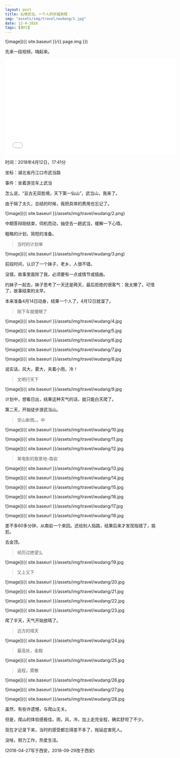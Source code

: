 ```yaml
---
layout: post
title: 仙境武当，一个人的祈福旅程
img: "assets/img/travel/wudang/1.jpg"
date: 12-4-2018
tags: [旅行]
---
```


![image]({{ site.baseurl }}/{{ page.img }})

先来一段视频，嗨起来。

<iframe width="560" height="315" src=\"{{ site.baseurl }}/assets/img/travel/wudang/1.mp4\" frameborder="0" allowfullscreen></iframe>

时间：2018年4月12日，17:41分

坐标：湖北省丹江口市武当路

事件：坐着游览车上武当

怎么说，“亘古无双胜境，天下第一仙山”，武当山，我来了。

由于隔了太久，总结的时候，我把具体的费用也忘记了。

![image]({{ site.baseurl }}/assets/img/travel/wudang/2.png)

中期答辩刚结束，伺机而动，抽空去一趟武当，缓解一下心情。

粗略的计划，简短的准备。

> 当时的计划单

![image]({{ site.baseurl }}/assets/img/travel/wudang/3.png)

前段时间，认识了一个妹子，老乡，人很不错。

没错，故事里面除了我，必须要有一点或情节或插曲。

约妹子一起去，妹子思考了一天还是两天，最后拒绝的很客气：我太懒了。可惜了，故事结束的太早。

本来准备4月14日动身，结果一个人了，4月12日就溜了。

> 刚下车就傻眼了

![image]({{ site.baseurl }}/assets/img/travel/wudang/4.jpg

![image]({{ site.baseurl }}/assets/img/travel/wudang/5.jpg

![image]({{ site.baseurl }}/assets/img/travel/wudang/6.jpg

![image]({{ site.baseurl }}/assets/img/travel/wudang/7.jpg

![image]({{ site.baseurl }}/assets/img/travel/wudang/8.jpg

说实话，风大，雾大，夹着小雨，冷！

> 文明行天下

![image]({{ site.baseurl }}/assets/img/travel/wudang/9.jpg

计划中，想看日出，结果这种天气的话，就只能白天爬了。

第二天，开始徒步游武当山。

> 空山新雨。。中

![image]({{ site.baseurl }}/assets/img/travel/wudang/10.jpg

![image]({{ site.baseurl }}/assets/img/travel/wudang/11.jpg

![image]({{ site.baseurl }}/assets/img/travel/wudang/12.jpg

> 某电影的取景地-南岩

![image]({{ site.baseurl }}/assets/img/travel/wudang/13.jpg

![image]({{ site.baseurl }}/assets/img/travel/wudang/14.jpg

![image]({{ site.baseurl }}/assets/img/travel/wudang/15.jpg

![image]({{ site.baseurl }}/assets/img/travel/wudang/16.jpg

![image]({{ site.baseurl }}/assets/img/travel/wudang/17.jpg

![image]({{ site.baseurl }}/assets/img/travel/wudang/18.jpg

差不多60多分钟，从南岩一个来回。还给别人指路，结果后来才发现指错了，尴尬。

去金顶。

> 经历过绝望么

![image]({{ site.baseurl }}/assets/img/travel/wudang/19.jpg

> 又上又下

![image]({{ site.baseurl }}/assets/img/travel/wudang/20.jpg

![image]({{ site.baseurl }}/assets/img/travel/wudang/21.jpg

![image]({{ site.baseurl }}/assets/img/travel/wudang/22.jpg

![image]({{ site.baseurl }}/assets/img/travel/wudang/23.jpg

爬了半天，天气开始放晴了。

> 远方的晴天

![image]({{ site.baseurl }}/assets/img/travel/wudang/24.jpg

> 最高处，金殿

![image]({{ site.baseurl }}/assets/img/travel/wudang/25.jpg

> 返程，雾散

![image]({{ site.baseurl }}/assets/img/travel/wudang/26.jpg

![image]({{ site.baseurl }}/assets/img/travel/wudang/27.jpg

![image]({{ site.baseurl }}/assets/img/travel/wudang/28.jpg

虽然，有些许遗憾，与爬山无关。

但是，爬山的体验感极佳。雨，风，冷，加上走完全程，确实舒坦了不少。

现在才记录下来，当时的感受都忘得差不多了，拖延症害死人。

没啥，努力工作，热爱生活。

(2018-04-27写于西安，2018-09-29改于西安)







